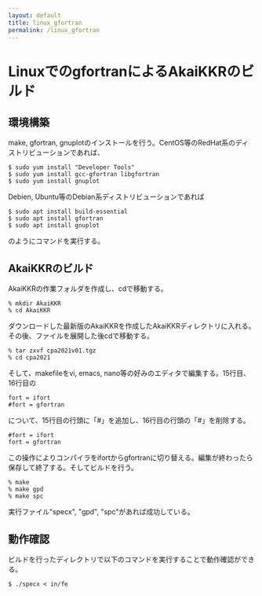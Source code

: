 ```yaml
---
layout: default
title: linux_gfortran
permalink: /linux_gfortran
---
```


# LinuxでのgfortranによるAkaiKKRのビルド

## 環境構築
make, gfortran, gnuplotのインストールを行う。CentOS等のRedHat系のディストリビューションであれば、
```
$ sudo yum install "Developer Tools"
$ sudo yum install gcc-gfortran libgfortran
$ sudo yum install gnuplot
```
Debien, Ubuntu等のDebian系ディストリビューションであれば
```
$ sudo apt install build-essential
$ sudo apt install gfortran
$ sudo apt install gnuplot
```
のようにコマンドを実行する。


## AkaiKKRのビルド
AkaiKKRの作業フォルダを作成し、cdで移動する。
```
% mkdir AkaiKKR
% cd AkaiKKR
```
ダウンロードした最新版のAkaiKKRを作成したAkaiKKRディレクトリに入れる。その後、ファイルを展開した後cdで移動する。
```
% tar zxvf cpa2021v01.tgz
% cd cpa2021
```
そして、makefileをvi, emacs, nano等の好みのエディタで編集する。15行目、16行目の
```
fort = ifort
#fort = gfortran
```
について、15行目の行頭に「#」を追加し、16行目の行頭の「#」を削除する。
```
#fort = ifort
fort = gfortran
```
この操作によりコンパイラをifortからgfortranに切り替える。編集が終わったら保存して終了する。そしてビルドを行う。
```
% make
% make gpd
% make spc
```
実行ファイル"specx", "gpd", "spc"があれば成功している。

## 動作確認

ビルドを行ったディレクトリで以下のコマンドを実行することで動作確認ができる。
```
$ ./specx < in/fe
```

